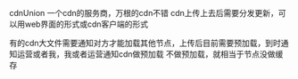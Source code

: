 cdnUnion 一个cdn的服务商，万根的cdn不错
cdn上传上去后需要分发更新，可以用web界面的形式或cdn客户端的形式

有的cdn大文件需要通知对方才能加载其他节点，上传后目前需要预加载，到时通知运营或者我，我或者运营通知cdn做预加载
不做预加载，就相当于节点没做缓存